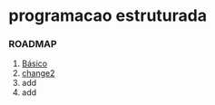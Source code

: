 # programacao estruturada

### ROADMAP

1. [Básico](basico)
2. [change2](basico/change2.md)
3. add
4. add
